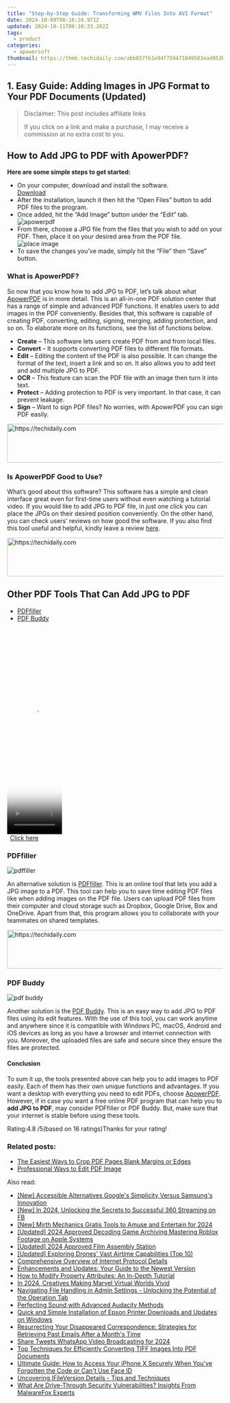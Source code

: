 ```yaml
---
title: "Step-by-Step Guide: Transforming WMV Files Into AVI Format"
date: 2024-10-09T08:16:24.971Z
updated: 2024-10-11T08:10:33.282Z
tags:
  - product
categories:
  - apowersoft
thumbnail: https://thmb.techidaily.com/abb037fb1e94f759471049583ead053b2f01326e3a9eb41a58803887d90c7bef.jpg
---
```


## 1. Easy Guide: Adding Images in JPG Format to Your PDF Documents (Updated)

>  Disclaimer: This post includes affiliate links
>
>  If you click on a link and make a purchase, I may receive a commission at no extra cost to you.
>

## How to Add JPG to PDF with ApowerPDF?

**Here are some simple steps to get started:**

* On your computer, download and install the software.  
[Download](https://tools.techidaily.com/apowersoft/products/)
* After the installation, launch it then hit the “Open Files” button to add PDF files to the program.
* Once added, hit the “Add Image” button under the “Edit” tab.  
![apowerpdf](https://www.apowersoft.com//webusupload.aoscdn.com/apowercom/wp-content/uploads/2020/07/add-image.jpg.webp)
* From there, choose a JPG file from the files that you wish to add on your PDF. Then, place it on your desired area from the PDF file.  
![place image](https://www.apowersoft.com//webusupload.aoscdn.com/apowercom/wp-content/uploads/2020/07/place-jpg.jpg.webp)
* To save the changes you’ve made, simply hit the “File” then “Save” button.

### What is ApowerPDF?

So now that you know how to add JPG to PDF, let’s talk about what [ApowerPDF](https://tools.techidaily.com/apowersoft/apower-pdf/) is in more detail. This is an all-in-one PDF solution center that has a range of simple and advanced PDF functions. It enables users to add images in the PDF conveniently. Besides that, this software is capable of creating PDF, converting, editing, signing, merging, adding protection, and so on. To elaborate more on its functions, see the list of functions below.

* **Create** – This software lets users create PDF from and from local files.
* **Convert** – It supports converting PDF files to different file formats.
* **Edit**  – Editing the content of the PDF is also possible. It can change the format of the text, insert a link and so on. It also allows you to add text and add multiple JPG to PDF.
* **OCR** – This feature can scan the PDF file with an image then turn it into text.
* **Protect** – Adding protection to PDF is very important. In that case, it can prevent leakage.
* **Sign** – Want to sign PDF files? No worries, with ApowerPDF you can sign PDF easily.

<!-- affiliate ads begin -->
<a href="https://appsumo.8odi.net/c/5597632/2151868/7443" target="_top" id="2151868">
  <img src="//a.impactradius-go.com/display-ad/7443-2151868" border="0" alt="https://techidaily.com" width="600" height="90"/>
</a>
<img height="0" width="0" src="https://appsumo.8odi.net/i/5597632/2151868/7443" style="position:absolute;visibility:hidden;" border="0" />
<!-- affiliate ads end -->

### Is ApowerPDF Good to Use?

What’s good about this software? This software has a simple and clean interface great even for first-time users without even watching a tutorial video. If you would like to add JPG to PDF file, in just one click you can place the JPGs on their desired position conveniently. On the other hand, you can check users’ reviews on how good the software. If you also find this tool useful and helpful, kindly leave a review [here](https://www.g2crowd.com/products/apowerpdf/reviews).

<!-- affiliate ads begin -->
<a href="https://appsumo.8odi.net/c/5597632/2052063/7443" target="_top" id="2052063">
  <img src="//a.impactradius-go.com/display-ad/7443-2052063" border="0" alt="https://techidaily.com" width="728" height="90"/>
</a>
<img height="0" width="0" src="https://appsumo.8odi.net/i/5597632/2052063/7443" style="position:absolute;visibility:hidden;" border="0" />
<!-- affiliate ads end -->

## Other PDF Tools That Can Add JPG to PDF

* [PDFfiller](https://tools.techidaily.com/apowersoft/products/)
* [PDF Buddy](https://tools.techidaily.com/apowersoft/products/)

<!-- affiliate ads begin -->
<span id="1975562">
					<video width="128" height="480" style="cursor:pointer"
           poster="//a.impactradius-go.com/display-clicktoplayimage/1975562.png"
           onclick="if(!this.playClicked){this.play();this.setAttribute('controls',true);this.playClicked=true;}">
	   <source src="//a.impactradius-go.com/display-ad/22993-1975562">
	   <img src="//a.impactradius-go.com/display-clicktoplayimage/1975562.png" style="border: none; height: 100%; width: 100%; object-fit: contain">
	</video>
	<div style="width:80px;text-align:center"><a href="javascript:window.open(decodeURIComponent('https%3A%2F%2Fhomestyler.sjv.io%2Fc%2F5597632%2F1975562%2F22993'), '_blank');void(0);">Click here</a></div>
</span>
<img height="0" width="0" src="https://imp.pxf.io/i/5597632/1975562/22993" style="position:absolute;visibility:hidden;" border="0" />
<!-- affiliate ads end -->

### PDFfiller

![pdffiller](https://www.apowersoft.com//webusupload.aoscdn.com/apowercom/wp-content/uploads/2020/07/add-image-pdffiller.jpg.webp)

An alternative solution is [PDFfiller](https://www.pdffiller.com/en/categories/add-image.htm). This is an online tool that lets you add a JPG image to a PDF. This tool can help you to save time editing PDF files like when adding images on the PDF file. Users can upload PDF files from their computer and cloud storage such as Dropbox, Google Drive, Box and OneDrive. Apart from that, this program allows you to collaborate with your teammates on shared templates.

<!-- affiliate ads begin -->
<a href="https://appsumo.8odi.net/c/5597632/2052060/7443" target="_top" id="2052060">
  <img src="//a.impactradius-go.com/display-ad/7443-2052060" border="0" alt="https://techidaily.com" width="728" height="90"/>
</a>
<img height="0" width="0" src="https://appsumo.8odi.net/i/5597632/2052060/7443" style="position:absolute;visibility:hidden;" border="0" />
<!-- affiliate ads end -->

### PDF Buddy

![pdf buddy](https://www.apowersoft.com//webusupload.aoscdn.com/apowercom/wp-content/uploads/2020/07/add-jpg-using-pdfbuddy.jpg.webp)

Another solution is the [PDF Buddy](https://www.pdfbuddy.com/how-to/add-image-to-pdf). This is an easy way to add JPG to PDF files using its edit features. With the use of this tool, you can work anytime and anywhere since it is compatible with Windows PC, macOS, Android and iOS devices as long as you have a browser and internet connection with you. Moreover, the uploaded files are safe and secure since they ensure the files are protected.

#### Conclusion

To sum it up, the tools presented above can help you to add images to PDF easily. Each of them has their own unique functions and advantages. If you want a desktop with everything you need to edit PDFs, choose [ApowerPDF](https://tools.techidaily.com/apowersoft/apower-pdf/). However, if in case you want a free online PDF program that can help you to **add JPG to PDF**, may consider PDFfiller or PDF Buddy. But, make sure that your internet is stable before using these tools.

Rating:4.8 /5(based on 16 ratings)Thanks for your rating!

### Related posts:

* [The Easiest Ways to Crop PDF Pages Blank Margins or Edges](https://tools.techidaily.com/apowersoft/apower-pdf/)
* [Professional Ways to Edit PDF Image](https://tools.techidaily.com/apowersoft/apower-pdf/)

<ins class="adsbygoogle"
     style="display:block"
     data-ad-format="autorelaxed"
     data-ad-client="ca-pub-7571918770474297"
     data-ad-slot="1223367746"></ins>

<ins class="adsbygoogle"
     style="display:block"
     data-ad-client="ca-pub-7571918770474297"
     data-ad-slot="8358498916"
     data-ad-format="auto"
     data-full-width-responsive="true"></ins>

<span class="atpl-alsoreadstyle">Also read:</span>
<div><ul>
<li><a href="https://extra-lessons.techidaily.com/new-accessible-alternatives-googles-simplicity-versus-samsungs-innovation/"><u>[New] Accessible Alternatives Google's Simplicity Versus Samsung's Innovation</u></a></li>
<li><a href="https://facebook-videos.techidaily.com/new-in-2024-unlocking-the-secrets-to-successful-360-streaming-on-fb/"><u>[New] In 2024, Unlocking the Secrets to Successful 360 Streaming on FB</u></a></li>
<li><a href="https://fox-helps.techidaily.com/new-mirth-mechanics-gratis-tools-to-amuse-and-entertain-for-2024/"><u>[New] Mirth Mechanics Gratis Tools to Amuse and Entertain for 2024</u></a></li>
<li><a href="https://screen-mirroring-recording.techidaily.com/updated-2024-approved-decoding-game-archiving-mastering-roblox-footage-on-apple-systems/"><u>[Updated] 2024 Approved Decoding Game Archiving Mastering Roblox Footage on Apple Systems</u></a></li>
<li><a href="https://eaxpv-info.techidaily.com/updated-2024-approved-film-assembly-station/"><u>[Updated] 2024 Approved Film Assembly Station</u></a></li>
<li><a href="https://fox-direct.techidaily.com/updated-exploring-drones-vast-airtime-capabilities-top-10/"><u>[Updated] Exploring Drones' Vast Airtime Capabilities (Top 10)</u></a></li>
<li><a href="https://fox-metric.techidaily.com/comprehensive-overview-of-internet-protocol-details/"><u>Comprehensive Overview of Internet Protocol Details</u></a></li>
<li><a href="https://fox-metric.techidaily.com/enhancements-and-updates-your-guide-to-the-newest-version/"><u>Enhancements and Updates: Your Guide to the Newest Version</u></a></li>
<li><a href="https://fox-metric.techidaily.com/how-to-modify-property-attributes-an-in-depth-tutorial/"><u>How to Modify Property Attributes: An In-Depth Tutorial</u></a></li>
<li><a href="https://youtube-clips.techidaily.com/in-2024-creatives-making-marvel-virtual-worlds-vivid/"><u>In 2024, Creatives Making Marvel Virtual Worlds Vivid</u></a></li>
<li><a href="https://fox-metric.techidaily.com/navigating-file-handling-in-admin-settings-unlocking-the-potential-of-the-operation-tab/"><u>Navigating File Handling in Admin Settings - Unlocking the Potential of the Operation Tab</u></a></li>
<li><a href="https://extra-lessons.techidaily.com/perfecting-sound-with-advanced-audacity-methods/"><u>Perfecting Sound with Advanced Audacity Methods</u></a></li>
<li><a href="https://driver-download.techidaily.com/quick-and-simple-installation-of-epson-printer-downloads-and-updates-on-windows/"><u>Quick and Simple Installation of Epson Printer Downloads and Updates on Windows</u></a></li>
<li><a href="https://fox-metric.techidaily.com/resurrecting-your-disappeared-correspondence-strategies-for-retrieving-past-emails-after-a-months-time/"><u>Resurrecting Your Disappeared Correspondence: Strategies for Retrieving Past Emails After a Month's Time</u></a></li>
<li><a href="https://twitter-clips.techidaily.com/share-tweets-whatsapp-video-broadcasting-for-2024/"><u>Share Tweets WhatsApp Video Broadcasting for 2024</u></a></li>
<li><a href="https://fox-metric.techidaily.com/top-techniques-for-efficiently-converting-tiff-images-into-pdf-documents/"><u>Top Techniques for Efficiently Converting TIFF Images Into PDF Documents</u></a></li>
<li><a href="https://fox-metric.techidaily.com/ultimate-guide-how-to-access-your-iphone-x-securely-when-youve-forgotten-the-code-or-cant-use-face-id/"><u>Ultimate Guide: How to Access Your iPhone X Securely When You've Forgotten the Code or Can't Use Face ID</u></a></li>
<li><a href="https://fox-metric.techidaily.com/uncovering-ifileversion-details-tips-and-techniques/"><u>Uncovering IFileVersion Details - Tips and Techniques</u></a></li>
<li><a href="https://fox-metric.techidaily.com/what-are-drive-through-security-vulnerabilities-insights-from-malwarefox-experts/"><u>What Are Drive-Through Security Vulnerabilities? Insights From MalwareFox Experts</u></a></li>
</ul></div>


